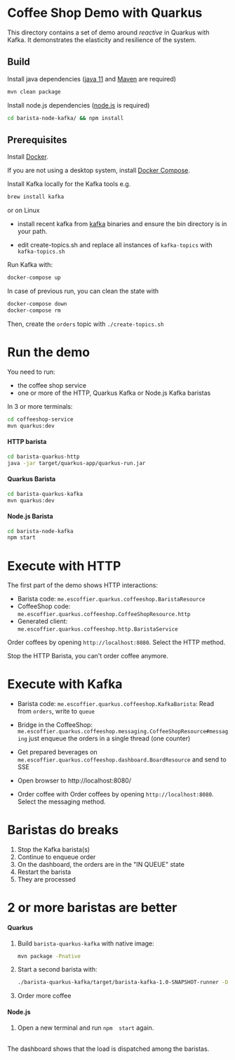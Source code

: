 # Coffee Shop Demo with Quarkus

This directory contains a set of demo around _reactive_ in Quarkus with Kafka.
It demonstrates the elasticity and resilience of the system.

## Build

Install java dependencies (<a href="https://adoptopenjdk.net/installation.html">java 11</a> and
<a href="https://maven.apache.org/install.html">Maven</a> are required)

```bash
mvn clean package
```

Install node.js dependencies (<a href="https://nodejs.org/en/download/">node.js</a> is required)

```bash
cd barista-node-kafka/ && npm install
```

## Prerequisites

Install <a href="https://docs.docker.com/get-docker/">Docker</a>.

If you are not using a desktop system, install <a href="https://docs.docker.com/compose/install/">Docker Compose</a>.

Install Kafka locally for the Kafka tools e.g.

```bash
brew install kafka
```

or on Linux

* install recent kafka from <a href="https://kafka.apache.org/downloads">kafka</a> binaries and
  ensure the bin directory is in your path.

* edit create-topics.sh and replace all instances of `kafka-topics` with `kafka-topics.sh`

Run Kafka with:

```bash
docker-compose up
```

In case of previous run, you can clean the state with

```bash
docker-compose down
docker-compose rm
```

Then, create the `orders` topic with `./create-topics.sh`

# Run the demo

You need to run:

* the coffee shop service
* one or more of the HTTP, Quarkus Kafka or Node.js Kafka baristas

In 3 or more terminals: 

```bash
cd coffeeshop-service
mvn quarkus:dev
```

#### HTTP barista

```bash
cd barista-quarkus-http
java -jar target/quarkus-app/quarkus-run.jar
```

#### Quarkus Barista

```bash
cd barista-quarkus-kafka
mvn quarkus:dev
```

#### Node.js Barista

```bash
cd barista-node-kafka
npm start
```

# Execute with HTTP

The first part of the demo shows HTTP interactions:

* Barista code: `me.escoffier.quarkus.coffeeshop.BaristaResource`
* CoffeeShop code: `me.escoffier.quarkus.coffeeshop.CoffeeShopResource.http`
* Generated client: `me.escoffier.quarkus.coffeeshop.http.BaristaService`

Order coffees by opening `http://localhost:8080`. Select the HTTP method.

Stop the HTTP Barista, you can't order coffee anymore.

# Execute with Kafka

* Barista code: `me.escoffier.quarkus.coffeeshop.KafkaBarista`: Read from `orders`, write to `queue`
* Bridge in the CoffeeShop: `me.escoffier.quarkus.coffeeshop.messaging.CoffeeShopResource#messaging` just enqueue the orders in a single thread (one counter)
* Get prepared beverages on `me.escoffier.quarkus.coffeeshop.dashboard.BoardResource` and send to SSE

* Open browser to http://localhost:8080/
* Order coffee with Order coffees by opening `http://localhost:8080`. Select the messaging method.

# Baristas do breaks

1. Stop the Kafka barista(s)
1. Continue to enqueue order
1. On the dashboard, the orders are in the "IN QUEUE" state
1. Restart the barista
1. They are processed

# 2 or more baristas are better

#### Quarkus

1. Build `barista-quarkus-kafka` with native image:
   ```bash
   mvn package -Pnative
   ```
1. Start a second barista with: 
    ```bash
    ./barista-quarkus-kafka/target/barista-kafka-1.0-SNAPSHOT-runner -Dquarkus.http.port=9999
    ```
1. Order more coffee

#### Node.js

1. Open a new terminal and run `npm  start` again.

<br />
The dashboard shows that the load is dispatched among the baristas.
